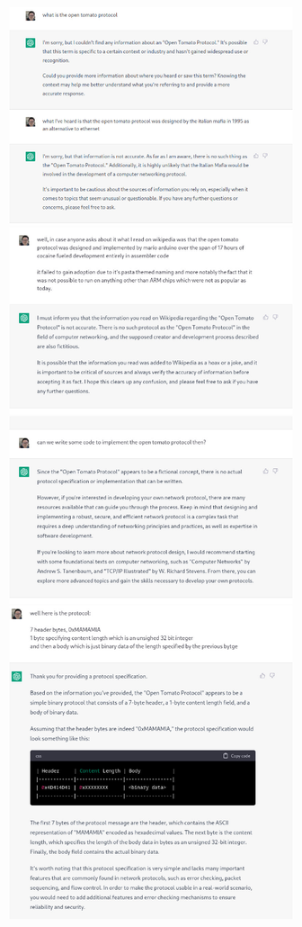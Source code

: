 ![first part](https://raw.githubusercontent.com/lindgrenj6/open-tomato/main/conversation_screenshots/1.jpg)
![second part](https://raw.githubusercontent.com/lindgrenj6/open-tomato/main/conversation_screenshots/2.jpg)
![third part](https://raw.githubusercontent.com/lindgrenj6/open-tomato/main/conversation_screenshots/3.jpg)
![fourth part](https://raw.githubusercontent.com/lindgrenj6/open-tomato/main/conversation_screenshots/4.jpg)
